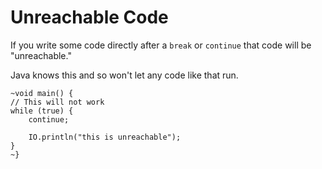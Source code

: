 # Unreachable Code

If you write some code directly after a `break` or `continue`
that code will be "unreachable."

Java knows this and so won't let any code like that run.

```java,does_not_compile
~void main() {
// This will not work
while (true) {
    continue;

    IO.println("this is unreachable");
}
~}
```
